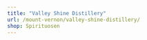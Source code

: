 ```yaml
---
title: "Valley Shine Distillery"
url: /mount-vernon/valley-shine-distillery/
shop: Spirituosen
---
```

